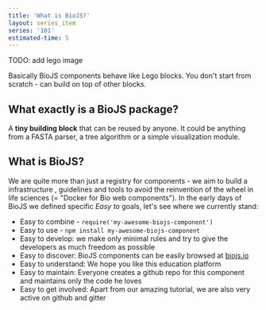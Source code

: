 ```yaml
---
title: 'What is BioJS?'
layout: series_item
series: '101'
estimated-time: 5
---
```


TODO: add lego image

Basically BioJS components behave like Lego blocks. You don't start from scratch - can build on top of other blocks.

What exactly is a BioJS package?
-------------------------

A __tiny building block__ that can be reused by anyone.
It could be anything from a FASTA parser, a tree algorithm or a simple visualization module.  

What is BioJS?
---------------------

We are quite more than just a registry for components - we aim to build a infrastructure 
, guidelines and tools to avoid the reinvention of the wheel in life sciences (= "Docker for Bio web components").
In the early days of BioJS we defined specific _Easy to_ goals, let's see where we currently stand:

* Easy to combine - `require('my-awesome-biojs-component')`
* Easy to use - `npm install my-awesome-biojs-component`
* Easy to develop: we make only minimal rules and try to give the developers as much freedom as possible
* Easy to discover: BioJS components can be easily browsed at [biojs.io](http://biojs.io)
* Easy to understand: We hope you like this education platform
* Easy to maintain: Everyone creates a github repo for this component and maintains only the code he loves
* Easy to get involved: Apart from our amazing tutorial, we are also very active on github and gitter

<!--
* Easy to start: 
* Easy to test
-->
